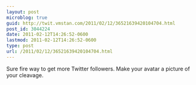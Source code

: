 ```yaml
---
layout: post
microblog: true
guid: http://twit.vmstan.com/2011/02/12/36521639420104704.html
post_id: 3044224
date: 2011-02-12T14:26:52-0600
lastmod: 2011-02-12T14:26:52-0600
type: post
url: /2011/02/12/36521639420104704.html
---
```

Sure fire way to get more Twitter followers. Make your avatar a picture of your cleavage.

